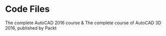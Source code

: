# Code Files
The complete AutoCAD 2016 course & The complete course of AutoCAD 3D 2016, published by Packt
